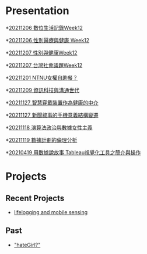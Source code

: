 # Presentation
*[20211206 數位生活記錄Week12]()

*[20211206 性別醫療與健康 Week12]()

*[20211207 性別與健康Week12]()

*[20211207 台灣社會議題Week12]()

*[20211201 NTNU女權自助餐？]()

*[20211209 資訊科技與溝通世代](https://docs.google.com/presentation/d/e/2PACX-1vStDnRq5TwKqxzXEayKBHdUKd2DaAx55eBzv2DL7RxA-UTJJiJayZN52Au2ouoUVjAsdv1ZoJcRHQOD/pub?start=false&loop=false&delayms=3000)

*[20211127 智慧穿戴裝置作為健康的中介]()

*[20211127 新聞敘事的手機意義結構變遷]()

*[20211118 演算法政治與數據女性主義]()

*[20211119 數據計劃的倫理分析]()

*[20210419 用數據說故事 Tableau視覺化工具之簡介與操作]()


# Projects

## Recent Projects
* [lifelogging and mobile sensing]()

## Past
* ["hateGirl?"]()

